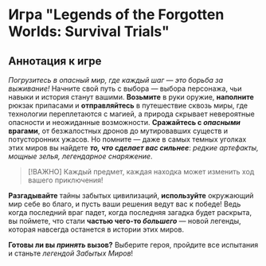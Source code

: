 # Игра "Legends of the Forgotten Worlds: Survival Trials"
## Аннотация к игре
*Погрузитесь в опасный мир, где каждый шаг — это борьба за выживание!* 
Начните свой путь с выбора — выбора персонажа, чьи навыки и история станут вашими. 
**Возьмите** в руки оружие, **наполните** рюкзак припасами и **отправляйтесь** в путешествие сквозь миры, где технологии переплетаются с магией, а природа скрывает невероятные опасности и неожиданные возможности. 
**Сражайтесь с _опасными_ врагами**, от безжалостных дронов до мутировавших существ и потусторонних ужасов. 
Но помните — даже в самых темных уголках этих миров вы найдете ***то, что сделает вас сильнее***: *редкие артефакты, мощные зелья, легендарное снаряжение*. 
> [!ВАЖНО]
> Каждый предмет, каждая находка может изменить ход вашего приключения!

**Разгадывайте** тайны забытых цивилизаций, **используйте** окружающий мир себе во благо, и пусть ваши решения ведут вас к победе!
Ведь когда последний враг падет, когда последняя загадка будет раскрыта, вы поймете, что стали **частью чего-то _большего_** — новой легенды, которая навсегда останется в истории этих миров.

**Готовы ли вы _принять_ вызов?**
Выберите героя, пройдите все испытания и станьте *легендой Забытых Миров*!